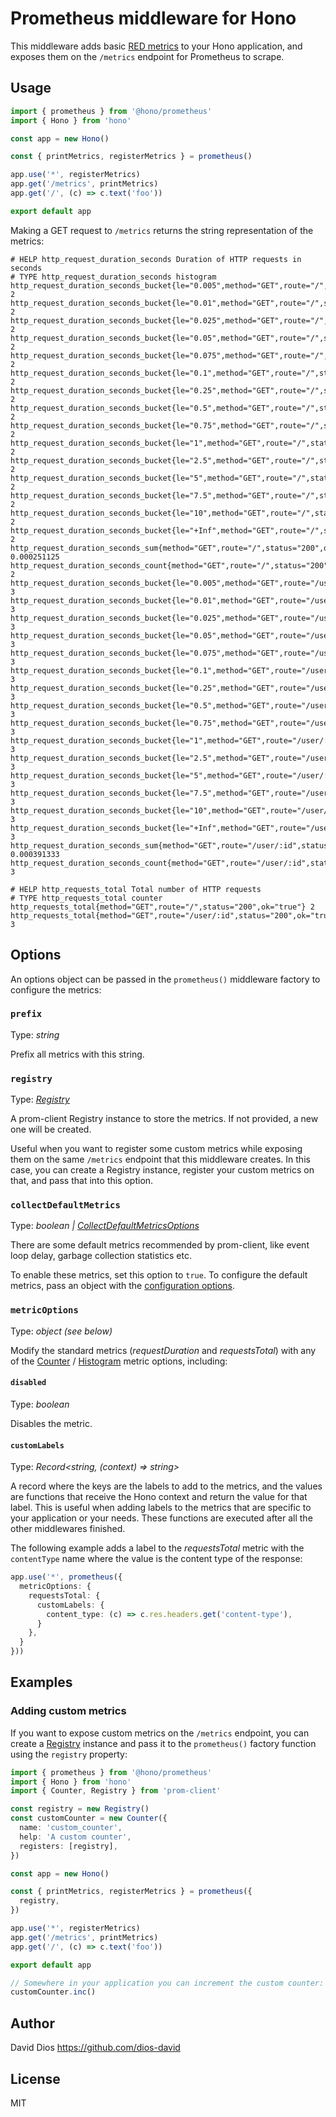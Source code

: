 # Prometheus middleware for Hono

This middleware adds basic [RED metrics](https://www.weave.works/blog/the-red-method-key-metrics-for-microservices-architecture/) to your Hono application, and exposes them on the `/metrics` endpoint for Prometheus to scrape.

## Usage

```ts
import { prometheus } from '@hono/prometheus'
import { Hono } from 'hono'

const app = new Hono()

const { printMetrics, registerMetrics } = prometheus()

app.use('*', registerMetrics)
app.get('/metrics', printMetrics)
app.get('/', (c) => c.text('foo'))

export default app
```

Making a GET request to `/metrics` returns the string representation of the metrics:

```
# HELP http_request_duration_seconds Duration of HTTP requests in seconds
# TYPE http_request_duration_seconds histogram
http_request_duration_seconds_bucket{le="0.005",method="GET",route="/",status="200",ok="true"} 2
http_request_duration_seconds_bucket{le="0.01",method="GET",route="/",status="200",ok="true"} 2
http_request_duration_seconds_bucket{le="0.025",method="GET",route="/",status="200",ok="true"} 2
http_request_duration_seconds_bucket{le="0.05",method="GET",route="/",status="200",ok="true"} 2
http_request_duration_seconds_bucket{le="0.075",method="GET",route="/",status="200",ok="true"} 2
http_request_duration_seconds_bucket{le="0.1",method="GET",route="/",status="200",ok="true"} 2
http_request_duration_seconds_bucket{le="0.25",method="GET",route="/",status="200",ok="true"} 2
http_request_duration_seconds_bucket{le="0.5",method="GET",route="/",status="200",ok="true"} 2
http_request_duration_seconds_bucket{le="0.75",method="GET",route="/",status="200",ok="true"} 2
http_request_duration_seconds_bucket{le="1",method="GET",route="/",status="200",ok="true"} 2
http_request_duration_seconds_bucket{le="2.5",method="GET",route="/",status="200",ok="true"} 2
http_request_duration_seconds_bucket{le="5",method="GET",route="/",status="200",ok="true"} 2
http_request_duration_seconds_bucket{le="7.5",method="GET",route="/",status="200",ok="true"} 2
http_request_duration_seconds_bucket{le="10",method="GET",route="/",status="200",ok="true"} 2
http_request_duration_seconds_bucket{le="+Inf",method="GET",route="/",status="200",ok="true"} 2
http_request_duration_seconds_sum{method="GET",route="/",status="200",ok="true"} 0.000251125
http_request_duration_seconds_count{method="GET",route="/",status="200",ok="true"} 2
http_request_duration_seconds_bucket{le="0.005",method="GET",route="/user/:id",status="200",ok="true"} 3
http_request_duration_seconds_bucket{le="0.01",method="GET",route="/user/:id",status="200",ok="true"} 3
http_request_duration_seconds_bucket{le="0.025",method="GET",route="/user/:id",status="200",ok="true"} 3
http_request_duration_seconds_bucket{le="0.05",method="GET",route="/user/:id",status="200",ok="true"} 3
http_request_duration_seconds_bucket{le="0.075",method="GET",route="/user/:id",status="200",ok="true"} 3
http_request_duration_seconds_bucket{le="0.1",method="GET",route="/user/:id",status="200",ok="true"} 3
http_request_duration_seconds_bucket{le="0.25",method="GET",route="/user/:id",status="200",ok="true"} 3
http_request_duration_seconds_bucket{le="0.5",method="GET",route="/user/:id",status="200",ok="true"} 3
http_request_duration_seconds_bucket{le="0.75",method="GET",route="/user/:id",status="200",ok="true"} 3
http_request_duration_seconds_bucket{le="1",method="GET",route="/user/:id",status="200",ok="true"} 3
http_request_duration_seconds_bucket{le="2.5",method="GET",route="/user/:id",status="200",ok="true"} 3
http_request_duration_seconds_bucket{le="5",method="GET",route="/user/:id",status="200",ok="true"} 3
http_request_duration_seconds_bucket{le="7.5",method="GET",route="/user/:id",status="200",ok="true"} 3
http_request_duration_seconds_bucket{le="10",method="GET",route="/user/:id",status="200",ok="true"} 3
http_request_duration_seconds_bucket{le="+Inf",method="GET",route="/user/:id",status="200",ok="true"} 3
http_request_duration_seconds_sum{method="GET",route="/user/:id",status="200",ok="true"} 0.000391333
http_request_duration_seconds_count{method="GET",route="/user/:id",status="200",ok="true"} 3

# HELP http_requests_total Total number of HTTP requests
# TYPE http_requests_total counter
http_requests_total{method="GET",route="/",status="200",ok="true"} 2
http_requests_total{method="GET",route="/user/:id",status="200",ok="true"} 3
```

## Options

An options object can be passed in the `prometheus()` middleware factory to configure the metrics:

### `prefix`

Type: *string*

Prefix all metrics with this string.

### `registry`

Type: *[Registry](https://www.npmjs.com/package/prom-client)*

A prom-client Registry instance to store the metrics. If not provided, a new one will be created.

Useful when you want to register some custom metrics while exposing them on the same `/metrics` endpoint that this middleware creates. In this case, you can create a Registry instance, register your custom metrics on that, and pass that into this option.

### `collectDefaultMetrics`

Type: *boolean | [CollectDefaultMetricsOptions](https://www.npmjs.com/package/prom-client#default-metrics)*

There are some default metrics recommended by prom-client, like event loop delay, garbage collection statistics etc.

To enable these metrics, set this option to `true`. To configure the default metrics, pass an object with the [configuration options](https://www.npmjs.com/package/prom-client#default-metrics).

### `metricOptions`

Type: *object (see below)*

Modify the standard metrics (*requestDuration* and *requestsTotal*) with any of the [Counter](https://www.npmjs.com/package/prom-client#counter) / [Histogram](https://www.npmjs.com/package/prom-client#histogram) metric options, including:

#### `disabled`

Type: *boolean*

Disables the metric.

#### `customLabels`

Type: *Record<string, (context) => string>*

A record where the keys are the labels to add to the metrics, and the values are functions that receive the Hono context and return the value for that label. This is useful when adding labels to the metrics that are specific to your application or your needs. These functions are executed after all the other middlewares finished.

The following example adds a label to the *requestsTotal* metric with the `contentType` name where the value is the content type of the response:

```ts
app.use('*', prometheus({
  metricOptions: {
    requestsTotal: {
      customLabels: {
        content_type: (c) => c.res.headers.get('content-type'),
      }
    },
  }
}))
```

## Examples

### Adding custom metrics

If you want to expose custom metrics on the `/metrics` endpoint, you can create a [Registry](https://www.npmjs.com/package/prom-client#registry) instance and pass it to the `prometheus()` factory function using the `registry` property:

```ts
import { prometheus } from '@hono/prometheus'
import { Hono } from 'hono'
import { Counter, Registry } from 'prom-client'

const registry = new Registry()
const customCounter = new Counter({
  name: 'custom_counter',
  help: 'A custom counter',
  registers: [registry],
})

const app = new Hono()

const { printMetrics, registerMetrics } = prometheus({
  registry,
})

app.use('*', registerMetrics)
app.get('/metrics', printMetrics)
app.get('/', (c) => c.text('foo'))

export default app

// Somewhere in your application you can increment the custom counter:
customCounter.inc()
```

## Author

David Dios <https://github.com/dios-david>

## License

MIT
